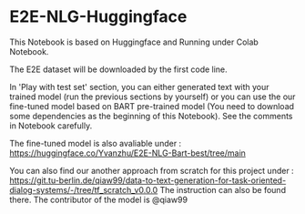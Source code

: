 # E2E-NLG-Huggingface

This Notebook is based on Huggingface and Running under Colab Notebook.

The E2E dataset will be downloaded by the first code line.

In 'Play with test set' section, you can either generated text with your trained model (run the previous sections by yourself) or you can use the our fine-tuned model based on BART pre-trained model (You need to download some dependencies as the beginning of this Notebook). See the comments in Notebook carefully. 

The fine-tuned model is also avaliable under : https://huggingface.co/Yvanzhu/E2E-NLG-Bart-best/tree/main

You can also find our another approach from scratch for this project under : https://git.tu-berlin.de/qiaw99/data-to-text-generation-for-task-oriented-dialog-systems/-/tree/tf_scratch_v0.0.0 The instruction can also be found there. The contributor of the model is @qiaw99
